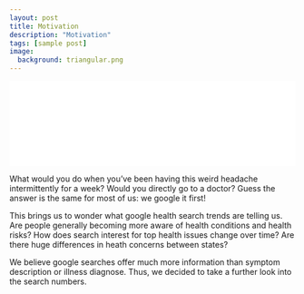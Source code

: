```yaml
---
layout: post
title: Motivation
description: "Motivation"
tags: [sample post]
image:
  background: triangular.png
---
```


<iframe class="slideshow-iframe" src="{{site.url}}/slides/my-pics1.html"
style="width:100%" frameborder="0" scrolling="no" onload="resizeIframe(this)"></iframe>


What would you do when you’ve been having this weird headache intermittently for a week? Would you directly go to a doctor? Guess the answer is the same for most of us: we google it first!

This brings us to wonder what google health search trends are telling us. Are people generally becoming more aware of health conditions and health risks? How does search interest for top health issues change over time? Are there huge differences in heath concerns between states?

We believe google searches offer much more information than symptom description or  illness diagnose. Thus, we decided to take a further look into the search numbers.

